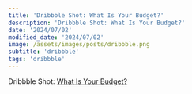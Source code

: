 ```yaml
---
title: 'Dribbble Shot: What Is Your Budget?'
description: 'Dribbble Shot: What Is Your Budget?'
date: '2024/07/02'
modified_date: '2024/07/02'
image: /assets/images/posts/dribbble.png
subtitle: 'dribbble'
tags: 'dribbble'
---
```


Dribbble Shot: [What Is Your Budget?](https://dribbble.com/shots/2570290-Day-096-What-Is-Your-Budget)
